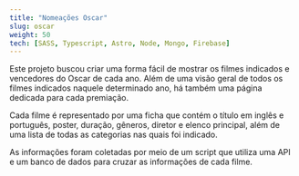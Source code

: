 ```yaml
---
title: "Nomeações Oscar"
slug: oscar
weight: 50
tech: [SASS, Typescript, Astro, Node, Mongo, Firebase]
---
```


Este projeto buscou criar uma forma fácil de mostrar os filmes indicados e vencedores do Oscar de cada ano. Além de uma visão geral de todos os filmes indicados naquele determinado ano, há também uma página dedicada para cada premiação.

Cada filme é representado por uma ficha que contém o título em inglês e português, poster, duração, gêneros, diretor e elenco principal, além de uma lista de todas as categorias nas quais foi indicado.

As informações foram coletadas por meio de um script que utiliza uma API e um banco de dados para cruzar as informações de cada filme.
